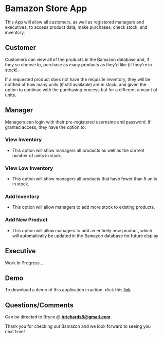 # Bamazon Store App

This App will allow all customers, as well as registered managers and executives, to access product data, make purchases, check stock, and inventory.


## Customer
Customers can view all of the products in the Bamazon database and, if they so choose to, purchase as many products as they'd like (if they're in stock).

If a requested product does not have the requisite inventory, they will be notified of how many units (if still available) are in stock, and given the option to continue with the purchasing process but for a different amount of units.


## Manager
Managers can login with their pre-registered username and password. If granted access, they have the option to:

### View Inventory
* This option will show managers all products as well as the current number of units in stock.

### View Low Inventory
* This option will show managers all products that have fewer than 5 units in stock.

### Add Inventory
* This option will allow managers to add more stock to existing products.

### Add New Product
* This option will allow managers to add an entirely new product, which will automatically be updated in the Bamazon database for future display


## Executive
Work In Progress...


## Demo
To download a demo of this application in action, click this [link](https://github.com/bryce-richards/bamazon/blob/master/demo2.mp4?raw=true)


## Questions/Comments
Can be directed to Bryce @ **brichards5@gmail.com**.

Thank you for checking out Bamazon and we look forward to seeing you next time!
